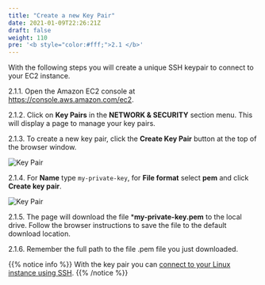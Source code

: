```yaml
---
title: "Create a new Key Pair"
date: 2021-01-09T22:26:21Z
draft: false
weight: 110
pre: '<b style="color:#fff;">2.1 </b>'
---
```

With the following steps you will create a unique SSH keypair to connect to your EC2 instance.

2.1.1\. Open the Amazon EC2 console at https://console.aws.amazon.com/ec2.

2.1.2\. Click on **Key Pairs** in the **NETWORK & SECURITY** section menu. This will display a page to manage your key pairs.

2.1.3\. To create a new key pair, click the **Create Key Pair** button at the top of the browser window.

![Key Pair](../images/ec2-keypair.png)

2.1.4\. For **Name** type `my-private-key`, for **File format** select **pem** and click **Create key pair**.

![Key Pair](../images/ec2-key-pair.png)

2.1.5\. The page will download the file ***my-private-key.pem** to the local drive. Follow the browser instructions to save the file to the default download location.

2.1.6\. Remember the full path to the file .pem file you just downloaded.

{{% notice info %}}
With the key pair you can [connect to your Linux instance using SSH](https://docs.aws.amazon.com/AWSEC2/latest/UserGuide/AccessingInstancesLinux.html).
{{% /notice %}}

